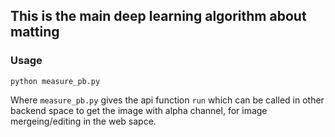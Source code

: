 ## This is the main deep learning algorithm about matting

### Usage
```shell
python measure_pb.py
```
Where ```measure_pb.py``` gives the api function ```run``` which can be called in other backend space to get the image with alpha channel, for image mergeing/editing in the web sapce.

